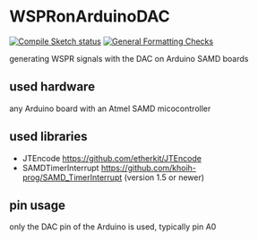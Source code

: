 # WSPRonArduinoDAC
[![Compile Sketch status](https://github.com/generationmake/WSPRonArduinoDAC/workflows/Compile%20Sketch/badge.svg)](https://github.com/generationmake/WSPRonArduinoDAC/actions?workflow=Compile+Sketch)
[![General Formatting Checks](https://github.com/generationmake/WSPRonArduinoDAC/workflows/General%20Formatting%20Checks/badge.svg)](https://github.com/generationmake/WSPRonArduinoDAC/actions?workflow=General+Formatting+Checks)

generating WSPR signals with the DAC on Arduino SAMD boards

## used hardware

any Arduino board with an Atmel SAMD micocontroller

## used libraries

  * JTEncode https://github.com/etherkit/JTEncode
  * SAMDTimerInterrupt https://github.com/khoih-prog/SAMD_TimerInterrupt (version 1.5 or newer)

## pin usage

only the DAC pin of the Arduino is used, typically pin A0
